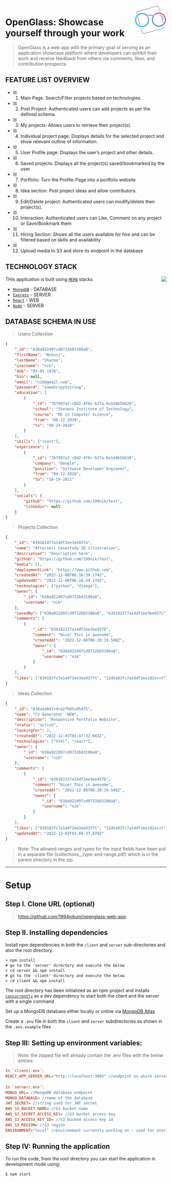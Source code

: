 <img src="client/public/favicon.png" align="right" height=100/>

# OpenGlass: Showcase yourself through your work

> OpenGlass is a web app with the primary goal of serving as an application showcase platform where developers can exhibit their work and receive feedback from others via comments, likes, and contribution prospects.

## FEATURE LIST OVERVIEW

- [x] 1. Main Page: Search/Filter projects based on technologies.
- [x] 2. Post Project: Authenticated users can add projects as per the defined schema.
- [x] 3. My projects: Allows users to retrieve their project(s).
- [x] 4. Individual project page: Displays details for the selected project and show relevant outline of information.
- [x] 5. User Profile page: Displays the user’s project and other details.
- [x] 6. Saved projects: Displays all the project(s) saved/bookmarked by the user.
- [x] 7. Portfolio: Turn the Profile-Page into a portfolio website
- [x] 8. Idea section: Post project ideas and allow contributors.
- [x] 9. Edit/Delete project: Authenticated users can modify/delete their project(s).
- [x] 10. Interaction: Authenticated users can Like, Comment on any project or Save/Bookmark them
- [x] 11. Hiring Section: Shows all the users available for hire and can be filtered based on skills and availability
- [x] 12. Upload media to S3 and store its endpoint in the database

## TECHNOLOGY STACK

THis application is built using [`MERN`](https://www.mongodb.com/mern-stack) stacks
<img src="https://user-images.githubusercontent.com/51209322/208287963-5735fb30-281d-4b93-8c20-bfca6f1403d6.png" align="right" height=150/>

- [`MongoDB`](https://www.mongodb.com/) - DATABASE
- [`Express`](https://www.mongodb.com/) - SERVER
- [`React`](https://www.mongodb.com/) - WEB
- [`Node`](https://www.mongodb.com/) - SERVER

## DATABASE SCHEMA IN USE

> Users Collection

```json
{
	"_id": "638a922d97cd9732b83106a8",
	"firstName": "Nikunj",
	"lastName": "Sharma",
	"username": "nik",
	"dob": "03-05-1970",
	"bio": null,
	"email": "nik@gmail.com",
	"password": "somebcrpytstring",
	"education": [
		{
			"_id": "7b7997a2-c0d2-4f8c-b27a-6a1d4b5b620",
			"school": "Stevens Institute of Technology",
			"course": "MS in Computer Science",
			"from": "08-12-2018",
			"to": "08-24-2020"
		}
	],
	"skills": ["react"],
	"experience": [
		{
			"_id": "7b7997a2-c0d2-4f8c-b27a-6a1d4b5b610",
			"company": "Google",
			"position": "Software Developer Engineer",
			"from": "09-12-2020",
			"to": "10-19-2021"
		}
	],
	"socials": {
		"github": "https://github.com/199nik/test",
		"linkedin": null
	}
}
```

> Projects Collection

```json
{
	"_id": "639181477a14df2ee3ee937a",
	"name": "Aftersell Casestudy 3D illustration",
	"description": "Description here",
	"github": "https://github.com/199nik/test",
	"media": [],
	"deploymentLink": "https://www.github.com",
	"createdAt": "2022-12-08T06:16:39.174Z",
	"updatedAt": "2022-12-08T06:16:39.174Z",
	"technologies": ["python", "django"],
	"owner": {
		"_id": "638a922d97cd9732b83106a8",
		"username": "nik"
	},
	"savedBy": ["638a922d97cd9732b83106a8", "639182577a14df2ee3ee937c"],
	"comments": [
		{
			"_id": "639182237a14df2ee3ee937b",
			"comment": "Nice! This is awesome",
			"createdAt": "2022-12-08T06:20:19.508Z",
			"owner": {
				"_id": "638a922d97cd9732b83106a8",
				"username": "nik"
			}
		}
	],
	"likes": ["639183fc7a14df2ee3ee937ft", "1245e83fc7a14df2ee1d2xcvt"]
}
```

> Ideas Collection

```json
{
	"_id": "638aaab41cdca2fb05c054f5",
	"name": "CV Generator -NEW",
	"description": "Responsive Portfolio Website",
	"status": "active",
	"lookingFor": 2,
	"createdAt": "2022-12-03T01:47:32.083Z",
	"technologies": ["html", "react"],
	"owner": {
		"_id": "638a922d97cd9732b83106a8",
		"username": "nik"
	},
	"comments": [
		{
			"_id": "639182237a14df2ee3ee937b",
			"comment": "Nice! This is awesome",
			"createdAt": "2022-12-08T06:20:19.508Z",
			"owner": {
				"_id": "638a922d97cd9732b83106a8",
				"username": "nik"
			}
		}
	],
	"likes": ["639183fc7a14df2ee3ee937ft", "1245e83fc7a14df2ee1d2xcvt"],
	"updatedAt": "2022-12-03T03:09:37.879Z"
}
```

> Note: The allowed ranges and types for the input fields have been put in a separate file (collections__type-and-range.pdf) which is in the parent directory in the zip.
- - - -
# Setup

## Step I. Clone URL (optional)

> https://github.com/1994nikunj/openglass-web-app

## Step II. Installing dependencies

Install npm dependencies in both the `client` and `server` sub-directories and also the root directory.

```shell
> npm install
# go to the 'server' directory and execute the below
> cd server && npm install
# go to the 'client' directory and execute the below
> cd client && npm install
```

The root directory has been initialized as an npm project and installs [`concurrently`](https://www.npmjs.com/package/concurrently) as a dev dependency to start both the client and the server with a single command

Set up a MongoDB database either locally or online via <a href='https://www.mongodb.com/cloud/atlas'>MongoDB Atlas</a>

Create a `.env` file in both the `client` and `server` subdirectories as shown in the `.env.example` files

## Step III: Setting up environment variables:
> Note: the zipped file will already contain the .env files with the below entries  

```ini
In `client/.env`:
REACT_APP_SERVER_URL="http://localhost:3005" //endpoint on which server will start

In `server/.env`:
MONGO_URL= //MongoDB database endpoint
MONGO_DATABASE= //name of the database
JWT_SECRET= //string used for JWT secret
AWS_S3_BUCKET_NAME= //S3 bucket name
AWS_S3_SECRET_ACCESS_KEY= //S3 bucket access key
AWS_S3_ACCESS_KEY_ID= //S3 bucked access key id
AWS_S3_REGION= //S3 region
ENVIRONMENT="local" //environment currently working on - used for storing media according to environment
```

## Step IV: Running the application

To run the code, from the root directory you can start the application in development mode using:
```shell
$ npm start
```
